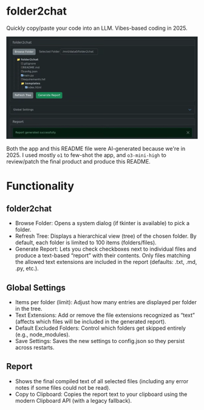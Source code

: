 # folder2chat
Quickly copy/paste your code into an LLM. Vibes-based coding in 2025.

![Screenshot of app](folder2chat.png)

Both the app and this README file were AI-generated because we're in 2025. I used mostly `o1` to few-shot the app, and `o3-mini-high` to review/patch the final product and produce this README.

# Functionality
## folder2chat
- Browse Folder: Opens a system dialog (if tkinter is available) to pick a folder.
- Refresh Tree: Displays a hierarchical view (tree) of the chosen folder. By default, each folder is limited to 100 items (folders/files).
- Generate Report: Lets you check checkboxes next to individual files and produce a text-based “report” with their contents. Only files matching the allowed text extensions are included in the report (defaults: .txt, .md, .py, etc.).

## Global Settings
- Items per folder (limit): Adjust how many entries are displayed per folder in the tree.
- Text Extensions: Add or remove the file extensions recognized as “text” (affects which files will be included in the generated report).
- Default Excluded Folders: Control which folders get skipped entirely (e.g., node_modules).
- Save Settings: Saves the new settings to config.json so they persist across restarts.

## Report
- Shows the final compiled text of all selected files (including any error notes if some files could not be read).
- Copy to Clipboard: Copies the report text to your clipboard using the modern Clipboard API (with a legacy fallback).
